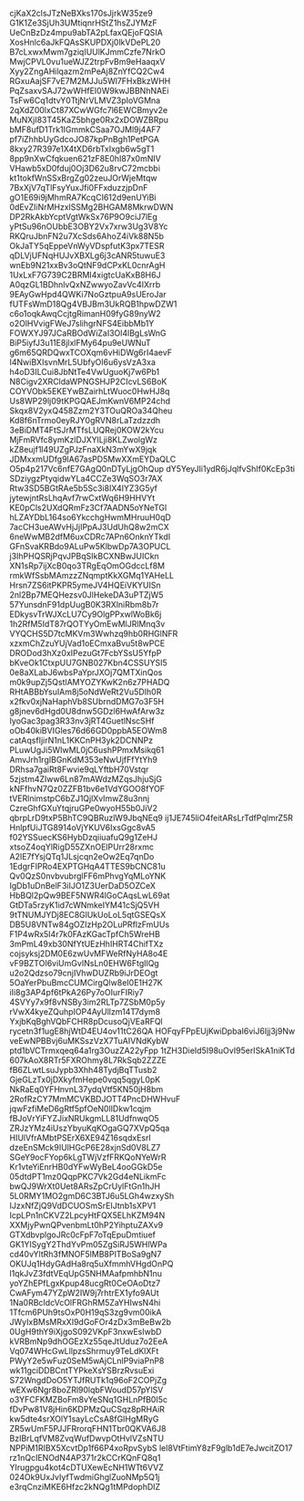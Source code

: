 cjKaX2clsJTzNeBXks170sJjrkW35ze9
G1K1Ze3SjUh3UMtiqnrHStZ1hsZJYMzF
UeCnBzDz4mpu9abTA2pLfaxQEjoFQSIA
XosHnlc6aJkFQAsSKUPDXj0lkVDePL20
B7cLxwxMwm7gziqIUUlKJmmCzfe7NrkO
MwjCPVL0vu1ueWJZ2trpFvBm9eHaaqxV
Xyy2ZngAHilqazm2mPeAj8ZnYfCQ2Cw4
RGxuAajSF7vE7M2MJJu5Wl7FHxBkzWHH
PqZsaxvSAJ72wWHfEI0W9kwJBBNhNAEi
TsFw6Cq1dtvY0TtjNrVLMVZ3pIoVGMna
2qXdZ00lxCt87XCwWGfc7l6EWCBmyv2e
MuNXjI83T45KaZ5bhge0Rx2xDOWZBRpu
bMF8ufD1Trk1IGmmkCSaa7OJMl9j4AF7
pf7iZhhbUyGdcoJO87kpPnBgh1PetPGA
8kxy27R397e1X4tXD6rbTxIxgb6w5gT1
8pp9nXwCfqkuen621zF8E0hI87x0mNIV
VHawb5xD0fduj0Oj3D62u8rvC72mcbbi
kt1tokfWnSSxBrgZg02zeuJOrWjeMtqw
7BxXjV7qTlFsyYuxJfi0FFxduzzjpDnF
gO1E69i9jMhmRA7KcqCI612d9enUYiBi
0dEvZIiNrMHzxlSSMg2BHGAM8MkrwDWN
DP2RkAkbYcptVgtWkSx76P9O9ciJ7lEg
yPtSu96nOUbbE3OBY2Vx7xrw3Ug3V8Yc
RKQruJbnFN2u7XcSds6AhoZ4iVk88N5b
OkJaTY5qEppeVnWyVDspfutK3px7TESR
qDLVjUFNqHUJvXBXLg6j3cANR5tuwuE3
wnEb9N21xxBv3oQtNF9dCPxKL0cnrAgH
1UxLxF7G739C2BRMI4xigtcUaKxB8H6J
A0qzGL1BDhnlvQxNZwwyoZavVc4IXrrb
9EAyGwHpd4QWKi7NoGztpuA9sUEroJar
fUTFsWmD18Qg4VBJBm3UkRQB1hpwDZW1
c6o1oqkAwqCcjtgRimanH09fyG89nyW2
o2OlHVvigFWeJ7slihgrNFS4EibbMb1Y
FOWXYJ97JCaRBOdWiZaI3Ol4lBgLsWnG
BiP5iyfJ3u11E8jlxlFMy64pu9eUWNuT
g6m65QRDQwxTCOXqm6vHiDWg6rI4aevF
I4NwiBXIsvnMrL5UbfyOI6u6ysVzA3xa
h4oD3ILCui8JbNtTe4VwUguoKj7w6Pb1
N8Cigv2XRCldaWPNGSHJP2CIcvLS6BoK
COYVObk5EKEYwBZairhLtWuoc0HwHJ8q
Us8WP29lj09tKPGQAEJmKwnV6MP24chd
Skqx8V2yxQ458Zzm2Y3TOuQROa34Qheu
Kd8f6nTrmo0eyRJY0gRVN8rLaTzdzzdh
3eBiDMT4FtSJrMTfsLUQRej0KOW2kYcu
MjFmRVfc8ymKzlDJXYlLji8KLZwolgWz
kZ8eujf1l49UZgPJzFnaXkN3mYwX9jqk
JDMxxmUDfg9lA67asPD5MwXXmEYDaQLC
O5p4p217Vc6nfE7GAgQ0nDTyLjgOhQup
dY5YeyJIi1ydR6jJqlfvShIf0KcEp3ti
SDziygzPtyqidwYLa4CCZe3WqSO3r7AX
Rtw3SD5BGtRAe5b5Sc3i8IX4IYZ3G5yf
jytewjntRsLhqAvf7rwCxtWq6H9HHVYt
KE0pCls2UXdQRmFz3Cf7AADN5oYNeTGl
hLZAYDbL164so6YkcchgHwmMHruuH0qD
7acCH3ueAWvHjJjIPpAJ3UdUhQ8w2mCX
6neWwMB2dfM6uxCDRc7APn6OnknYTkdI
GFnSvaKRBdo9ALuPw5KlbwDp7A3OPUCL
j3IhPHQSRjPqvJPBqSIkBCXNBwJUICkn
XN1sRp7ijXcB0qo3TRgEqOmOGdccLf8M
rmkWfSsbMAmzzZNqmptKkXGMq1YAHeLL
Hrsn7ZS6itPKPR5ymeJV4HQEiVKYUISn
2nl2Bp7MEQHezsv0JlHekeDA3uPTZjW5
57YunsdnF91dpUugB0K3RXlniRbm8b7r
EDkysvTrWJXcLU7Cy9OlgPPxwlWoBk6j
1h2RfM5IdT87rQOTYyOmEwMlJRlMnq3v
VYQCHS5D7tcMKVm3Wwhzq9hb0RHGlNFR
xzxmChZzuYUjVad1oECmxaBvu5t8wPCE
DRODod3hXz0xIPezuGt7FcbYSsU5YfpP
bKveOk1CtxpUU7GNB027Kbn4CSSUYSI5
0e8aXLabJ6wbsPaYprJXOj7QMTXinQos
m0k9upZj5QstlAMYOZYKwK2n6z7PHADQ
RHtABBbYsuIAm8j5oNdWeRt2Vu5DIh0R
x2fkv0xjNaHaphVb8SUbrndDMG7o3F5H
g8jnev6dHgd0U8dnw5GDzl6HwAfArw3z
IyoGac3pag3R33nv3jRT4GuetlNscSHf
oOb40kiBVIGles76d66GD0ppbA5EOWm8
catAqsfIjirN1nL1KKCnPH3yk2DCNNPz
PLuwUgJi5WIwML0jC6ushPPmxMsikq61
AmvJrh1rgIBGnKdM353eNwUjfFfYtYh9
DRhsa7gaiRt8Fwvie9qLYftbH70Vstqr
5zjstm4ZIww6Ln87mAWdzMZqsJhjuSjG
kNFfhvN7Qz0ZZFB1bv6e1VdYGOO8fYOF
tVERlnimstpC6bZJ1QjlXvImwZ8u3nnj
CzreGhfGXuYtqjruGPe0wyoH55b0JiV2
qbrpLrD9txP5BhTC9QBRuzlW9JbqNEq9
ij1JE745liO4feitARsLrTdfPqlmrZ5R
HnlpfUiJTG8914oVjYKUV6IxsGgc8vA5
f02YSSuecKS6HybDzqiiuafuQ9g1ZeHJ
xtsoZ4oqYlRigD55ZXnOElPUrr28rxmc
A2IE7fYsjQTq1JLsjcqn2eOw2Eq7qnDo
1EdgrFIPRo4EXPTGHqA4TTES9bCNC81u
Qv0QzS0nvbvubrglFF6mPhvgYqMLoYNK
IgDb1uDnBelF3iIJO1Z3UerDaD5OZCeX
HbBQl2pQw9BEF5NWR4lGoCAqsLwL69at
GtDTa5rzyK1id7cWNmkeIYM41cSjQ5VH
9tTNUMJYDj8EC8GlUkUoLoL5qtGSEQsX
DB5U8VNTw84gOZIzHp2OLuPRflzFmUUs
F1P4wRx5I4r7k0FAzKGacTpfCh5WreHB
3mPmL49xb30NfYtUEzHhIHRT4ChifTXz
cojsyksj2DM0E6zwUvMFWeRfNyHA8o4E
vF9BZTOI6viUmGvINsLn0EHW6FtgIlQg
u2o2Qdzso79cnjIVhwDUZRb9iJrDEOgt
5OaYerPbuBmcCUMCirgQlw8eI0E1H27K
iIi8g3AP4pf6tPkA26Py7oOIurFIRiy7
4SVYy7x9f8vNSBy3im2RLTp7ZSbM0p5y
rVwX4kyeZQuhpIOP4AyUllzm14T7dym8
YxjbKqBghVQbFCHR8pDcusoQjVEaRFQl
rycetn3f1ugE8hjWtD4EU4ov11tC26QA
HOFqyFPpEUjKwiDpbaI6viJ6Ijj3j9Nw
veEwNPBBvj6uMKSszVzX7TuAIVNdKybW
ptd1bVCTrmxqeq64a1rg3OuzZA22yFpp
1tZH3DieId5I98uOvI95erISkA1niKTd
607kAoX8RTr5FXROhmy8L7RkSqb2ZZZE
fB6ZLwtLsuJypb3Xhh48TydjBqTTusb2
GjeGLzTx0jDXkyfmHepe0vqq5qgyL0pK
NkRaEq0YFHnvnL37ydqVtf5KN50jH8bm
2RofRzCY7MmMCVKBDJOTT4PncDHWHvuF
jqwFzfiMeD6gRtf5pfOeN0lIDkw1cqjm
fBJoVrYiFYZJixNRUkgmLL81UdfnwqO5
ZRJzYMz4iUszYbyuKqKOgaGQ7XVpQ5qa
HIUlVfrAMbtPSErX6XE94Z16sqdxEsrl
dzeEnSMck9IUlHGcP6E28xjnSd0V8LZ7
SGeY9ocFYop6kLgTWjVzfFRKQoNYeWrR
Kr1vteYiEnrHB0dYFwWyBeL4ooGGkD5e
05dtdPT1mz0QqpPKC7Vk2Gd4eNLikmFc
bwQJ9WrXt0Uet8ARsZpCrUylFtGn1hJH
5L0RMY1MO2gmD6C3BTJ6u5LGh4wzxySh
IJzxNfZjQ9VdDCUOSmSrEIJtnb1sXPV1
IcpLPn1nCKVZ2LpcyHtFQX5ELhKZM94N
XXMjyPwnQPvenbmLt0hP2YihptuZAXv9
GTXdbvplgoJRc0cFpF7oTqEpuDmtiuef
GK1YISygY2ThdYvPm05ZgSiRJ5WHlWPa
cd40vYltRh3fMNOF5lMB8PITBoSa9gN7
OKUJq1HdyGAdHa8rq5uXfmmhVHgdOnPQ
l1qkJvZ3fdtVEqUpG5NHMAafpmhbN1nu
yoYZhEPfLgxKpup48ucgRt0CeOAoDtz7
CwAFym47YZpW2IW9j7rhtrEX1yfo9AUt
1Na0RBcIdcVcOlFRGhRM5ZaYHIwsN4hi
1Tfcm6PUh9tsOxP0H19qS3zg9vm00ikA
JWyIxBMsMRxXI9dGoFOr4zDx3mBeBw2b
0UgH9thY9iXjgoS092VKpF3nxwEsIwbD
kVRBmNp9dhOGEzXz55qeJtUduz7o2EeA
Vq074WHcGwLllpzsShrmuy9TeLdKlXFt
PWyY2e5wFuz0SeM5wAjCLnlP9viaPnP8
wk11gciDDBCntTYPkeXsYSBrzRvsuExi
S72WngdDoO5YTJfRUTk1q96oF2COPjZg
wEXw6Ngr8boZRl90lqbFWoudD57pYlSV
o3YFCFKMZBoFm8vYeSNq1GHLnPfB0I5c
fDvPw81V8jHin6KDPMzQuCSqz8pRHAiR
kw5dte4srXOlY1sayLcCsA8fGIHgMRyG
ZR5wUmF5PJJFRrorqFHN1Tbr0QKVA6J8
BzIBrLqfVM8ZvqWufDwvpOtHvlVZsNTU
NPPiM1RIBX5XcvtDp1f66P4xoRpvSybS
lel8VtFtimY8zF9glb1dE7eJwcitZO17
rz1nQcIENOdN4AP371r2kCCrKQnFQ8q1
YIrugpgu4kot4cDTUXewEcNH1WTt6VVZ
024Ok9UxJvIyfTwdmiGhglZuoNMp5Q1j
e3rqCnziMKE6Hfzc2kNQg1tMPdophDIZ
